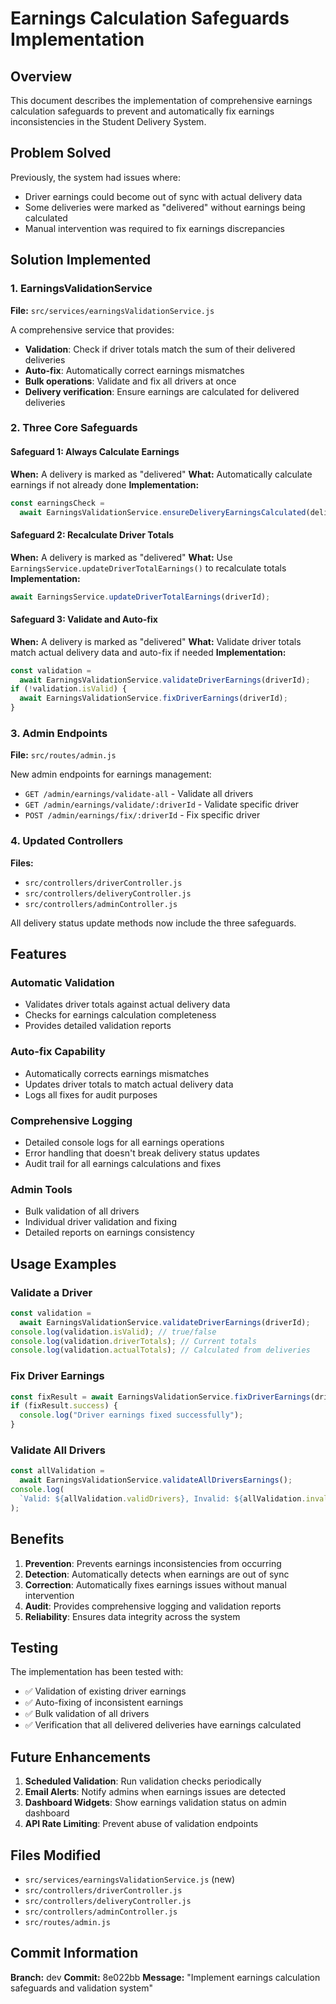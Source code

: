 # Earnings Calculation Safeguards Implementation

## Overview

This document describes the implementation of comprehensive earnings calculation safeguards to prevent and automatically fix earnings inconsistencies in the Student Delivery System.

## Problem Solved

Previously, the system had issues where:

- Driver earnings could become out of sync with actual delivery data
- Some deliveries were marked as "delivered" without earnings being calculated
- Manual intervention was required to fix earnings discrepancies

## Solution Implemented

### 1. EarningsValidationService

**File:** `src/services/earningsValidationService.js`

A comprehensive service that provides:

- **Validation**: Check if driver totals match the sum of their delivered deliveries
- **Auto-fix**: Automatically correct earnings mismatches
- **Bulk operations**: Validate and fix all drivers at once
- **Delivery verification**: Ensure earnings are calculated for delivered deliveries

### 2. Three Core Safeguards

#### Safeguard 1: Always Calculate Earnings

**When:** A delivery is marked as "delivered"
**What:** Automatically calculate earnings if not already done
**Implementation:**

```javascript
const earningsCheck =
  await EarningsValidationService.ensureDeliveryEarningsCalculated(deliveryId);
```

#### Safeguard 2: Recalculate Driver Totals

**When:** A delivery is marked as "delivered"
**What:** Use `EarningsService.updateDriverTotalEarnings()` to recalculate totals
**Implementation:**

```javascript
await EarningsService.updateDriverTotalEarnings(driverId);
```

#### Safeguard 3: Validate and Auto-fix

**When:** A delivery is marked as "delivered"
**What:** Validate driver totals match actual delivery data and auto-fix if needed
**Implementation:**

```javascript
const validation =
  await EarningsValidationService.validateDriverEarnings(driverId);
if (!validation.isValid) {
  await EarningsValidationService.fixDriverEarnings(driverId);
}
```

### 3. Admin Endpoints

**File:** `src/routes/admin.js`

New admin endpoints for earnings management:

- `GET /admin/earnings/validate-all` - Validate all drivers
- `GET /admin/earnings/validate/:driverId` - Validate specific driver
- `POST /admin/earnings/fix/:driverId` - Fix specific driver

### 4. Updated Controllers

**Files:**

- `src/controllers/driverController.js`
- `src/controllers/deliveryController.js`
- `src/controllers/adminController.js`

All delivery status update methods now include the three safeguards.

## Features

### Automatic Validation

- Validates driver totals against actual delivery data
- Checks for earnings calculation completeness
- Provides detailed validation reports

### Auto-fix Capability

- Automatically corrects earnings mismatches
- Updates driver totals to match actual delivery data
- Logs all fixes for audit purposes

### Comprehensive Logging

- Detailed console logs for all earnings operations
- Error handling that doesn't break delivery status updates
- Audit trail for all earnings calculations and fixes

### Admin Tools

- Bulk validation of all drivers
- Individual driver validation and fixing
- Detailed reports on earnings consistency

## Usage Examples

### Validate a Driver

```javascript
const validation =
  await EarningsValidationService.validateDriverEarnings(driverId);
console.log(validation.isValid); // true/false
console.log(validation.driverTotals); // Current totals
console.log(validation.actualTotals); // Calculated from deliveries
```

### Fix Driver Earnings

```javascript
const fixResult = await EarningsValidationService.fixDriverEarnings(driverId);
if (fixResult.success) {
  console.log("Driver earnings fixed successfully");
}
```

### Validate All Drivers

```javascript
const allValidation =
  await EarningsValidationService.validateAllDriversEarnings();
console.log(
  `Valid: ${allValidation.validDrivers}, Invalid: ${allValidation.invalidDrivers}`
);
```

## Benefits

1. **Prevention**: Prevents earnings inconsistencies from occurring
2. **Detection**: Automatically detects when earnings are out of sync
3. **Correction**: Automatically fixes earnings issues without manual intervention
4. **Audit**: Provides comprehensive logging and validation reports
5. **Reliability**: Ensures data integrity across the system

## Testing

The implementation has been tested with:

- ✅ Validation of existing driver earnings
- ✅ Auto-fixing of inconsistent earnings
- ✅ Bulk validation of all drivers
- ✅ Verification that all delivered deliveries have earnings calculated

## Future Enhancements

1. **Scheduled Validation**: Run validation checks periodically
2. **Email Alerts**: Notify admins when earnings issues are detected
3. **Dashboard Widgets**: Show earnings validation status on admin dashboard
4. **API Rate Limiting**: Prevent abuse of validation endpoints

## Files Modified

- `src/services/earningsValidationService.js` (new)
- `src/controllers/driverController.js`
- `src/controllers/deliveryController.js`
- `src/controllers/adminController.js`
- `src/routes/admin.js`

## Commit Information

**Branch:** dev
**Commit:** 8e022bb
**Message:** "Implement earnings calculation safeguards and validation system"
